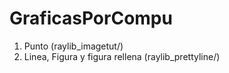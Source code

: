 # GraficasPorCompu
1. Punto (raylib_imagetut/)
2. Linea, Figura y figura rellena (raylib_prettyline/)
